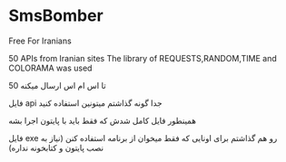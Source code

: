 # SmsBomber
Free For Iranians

50 APIs from Iranian sites
The library of REQUESTS,RANDOM,TIME and COLORAMA was used


50 تا اس ام اس ارسال میکنه

فایل api جدا گونه گذاشتم میتونین استفاده کنید

همینطور فایل کامل شدش که فقط باید با پایتون اجرا بشه 

فایل exe رو هم گذاشتم برای اونایی که فقط میخوان از برنامه استفاده کنن (نیاز به نصب پایتون و کتابخونه نداره)
